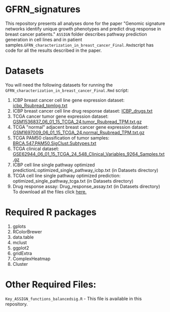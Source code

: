 # GFRN_signatures

This repository presents all analyses done for the paper "Genomic signature networks identify unique growth phenotypes and predict drug response in breast cancer patients." `ASSIGN` folder describes pathway prediction generation in cell lines and in patient samples.`GFRN_characterization_in_breast_cancer_Final.Rmd`script has code for all the results described in the paper. 

# Datasets

You will need the following datasets for running the `GFRN_characterization_in_breast_cancer_Final.Rmd` script:

1. ICBP breast cancer cell line gene expression dataset: [icbp_Rsubread_tpmlog.txt](https://www.dropbox.com/sh/moyt4evz0cowbl1/AACZKh5uti9Lsc4xv2dYhRgNa?dl=0)
2. ICBP breast cancer cell line drug response dataset: [ICBP_drugs.txt](https://static-content.springer.com/esm/art%3A10.1186%2Fs13059-015-0658-5/MediaObjects/13059_2015_658_MOESM2_ESM.xlsx)
3. TCGA cancer tumor gene expression dataset: [GSM1536837_06_01_15_TCGA_24.tumor_Rsubread_TPM.txt.gz](http://www.ncbi.nlm.nih.gov/geo/download/?acc=GSM1536837&format=file&file=GSM1536837%5F06%5F01%5F15%5FTCGA%5F24%2Etumor%5FRsubread%5FTPM%2Etxt%2Egz)
4. TCGA "normal" adjacent breast cancer gene expression dataset: [GSM1697009_06_01_15_TCGA_24.normal_Rsubread_TPM.txt.gz](http://www.ncbi.nlm.nih.gov/geo/download/?acc=GSM1697009&format=file&file=GSM1697009%5F06%5F01%5F15%5FTCGA%5F24%2Enormal%5FRsubread%5FTPM%2Etxt%2Egz)
5. TCGA PAM50 classification of tumor samples: [BRCA.547.PAM50.SigClust.Subtypes.txt](https://tcga-data.nci.nih.gov/docs/publications/brca_2012/BRCA.547.PAM50.SigClust.Subtypes.txt)
6. TCGA clinical dataset: [GSE62944_06_01_15_TCGA_24_548_Clinical_Variables_9264_Samples.txt.gz](http://www.ncbi.nlm.nih.gov/geo/download/?acc=GSE62944&format=file&file=GSE62944%5F06%5F01%5F15%5FTCGA%5F24%5F548%5FClinical%5FVariables%5F9264%5FSamples%2Etxt%2Egz) 
7. ICBP cell line single pathway optimized predictionL:optimized_single_pathway_icbp.txt (in Datasets directory)
8. TCGA cell line single pathway optimized prediction: optimized_single_pathway_tcga.txt (in Datasets directory)
9. Drug response assay: Drug_response_assay.txt (in Datasets directory) 
To download all the files click [here.](https://www.dropbox.com/sh/ltfubdiodti5yx0/AAAuVRh34mOOQYq7s7jF6IQJa?dl=0)

# Required R packages
1. gplots
2. RColorBrewer
3. data.table
4. mclust
5. ggplot2
6. gridExtra
7. ComplexHeatmap
8. Cluster

# Other Required Files:
`Key_ASSIGN_functions_balancedsig.R` - This file is available in this repository.

